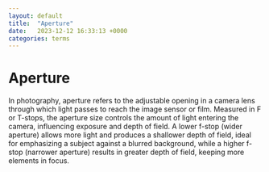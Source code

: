 ```yaml
---
layout: default
title:  "Aperture"
date:   2023-12-12 16:33:13 +0000
categories: terms
---
```


# Aperture

In photography, aperture refers to the adjustable opening in a camera lens through which light passes to reach the image sensor or film. Measured in F or T-stops, the aperture size controls the amount of light entering the camera, influencing exposure and depth of field. A lower f-stop (wider aperture) allows more light and produces a shallower depth of field, ideal for emphasizing a subject against a blurred background, while a higher f-stop (narrower aperture) results in greater depth of field, keeping more elements in focus.